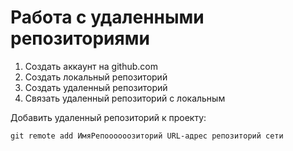 # Работа с удаленными репозиториями
1. Создать аккаунт на github.com
2. Создать локальный репозиторий
3. Создать удаленный репозиторий
4. Связать удаленный репозиторий с локальным

Добавить удаленный репозиторий к проекту:
```
git remote add ИмяРепоооооозиторий URL-адрес репозиторий сети
```
